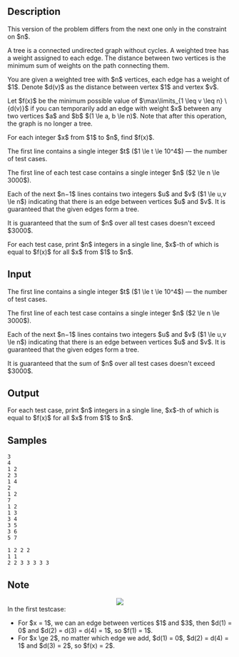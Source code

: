 ## Description

<div><p><span class="tex-font-style-bf">This version of the problem differs from the next one only in the constraint on $n$</span>.</p><p>A tree is a connected undirected graph without cycles. A weighted tree has a weight assigned to each edge. The distance between two vertices is the minimum sum of weights on the path connecting them.</p><p>You are given a weighted tree with $n$ vertices, each edge has a weight of $1$. Denote $d(v)$ as the distance between vertex $1$ and vertex $v$.</p><p>Let $f(x)$ be the minimum possible value of $\max\limits_{1 \leq v \leq n} \ {d(v)}$ if you can temporarily add an edge with weight $x$ between any two vertices $a$ and $b$ $(1 \le a, b \le n)$. Note that after this operation, the graph is no longer a tree.</p><p>For each integer $x$ from $1$ to $n$, find $f(x)$.</p></div><div class="input-specification"><p>The first line contains a single integer $t$ ($1 \le t \le 10^4$) — the number of test cases.</p><p>The first line of each test case contains a single integer $n$ ($2 \le n \le 3000$).</p><p>Each of the next $n−1$ lines contains two integers $u$ and $v$ ($1 \le u,v \le n$) indicating that there is an edge between vertices $u$ and $v$. It is guaranteed that the given edges form a tree.</p><p>It is guaranteed that the sum of $n$ over all test cases doesn't exceed $3000$.</p></div><div class="output-specification"><p>For each test case, print $n$ integers in a single line, $x$-th of which is equal to $f(x)$ for all $x$ from $1$ to $n$.</p></div>

## Input

<p>The first line contains a single integer $t$ ($1 \le t \le 10^4$) — the number of test cases.</p><p>The first line of each test case contains a single integer $n$ ($2 \le n \le 3000$).</p><p>Each of the next $n−1$ lines contains two integers $u$ and $v$ ($1 \le u,v \le n$) indicating that there is an edge between vertices $u$ and $v$. It is guaranteed that the given edges form a tree.</p><p>It is guaranteed that the sum of $n$ over all test cases doesn't exceed $3000$.</p>

## Output

<p>For each test case, print $n$ integers in a single line, $x$-th of which is equal to $f(x)$ for all $x$ from $1$ to $n$.</p>

## Samples

```input1
3
4
1 2
2 3
1 4
2
1 2
7
1 2
1 3
3 4
3 5
3 6
5 7
```

```output1
1 2 2 2 
1 1 
2 2 3 3 3 3 3
```




## Note

<center> <img class="tex-graphics" src="./32685/file/rT0BTHrv.png" style="max-width: 100.0%;max-height: 100.0%;"> </center> In the first testcase: <ul> <li> For $x = 1$, we can an edge between vertices $1$ and $3$, then $d(1) = 0$ and $d(2) = d(3) = d(4) = 1$, so $f(1) = 1$. </li><li> For $x \ge 2$, no matter which edge we add, $d(1) = 0$, $d(2) = d(4) = 1$ and $d(3) = 2$, so $f(x) = 2$. </li></ul>
